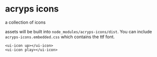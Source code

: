 # acryps icons
a collection of icons

assets will be built into `node_modules/acryps-icons/dist`. You can include `acryps-icons.embedded.css` which contains the ttf font.

```
<ui-icon up></ui-icon>
<ui-icon play></ui-icon>
```
